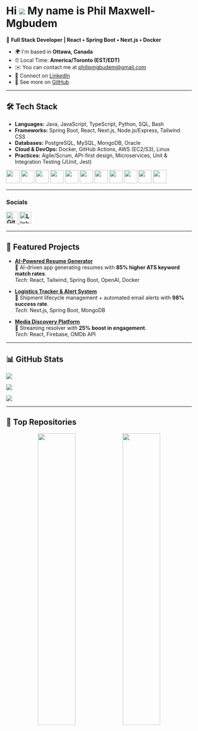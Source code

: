 # Hi ![](https://user-images.githubusercontent.com/18350557/176309783-0785949b-9127-417c-8b55-ab5a4333674e.gif) My name is Phil Maxwell-Mgbudem  


🚀 **Full Stack Developer | React • Spring Boot • Next.js • Docker**  

* 🌍 I'm based in **Ottawa, Canada**  
* ⏰ Local Time: **America/Toronto (EST/EDT)**  
* ✉️ You can contact me at [philipmgbudem@gmail.com](mailto:philipmgbudem@gmail.com)  
* 💼 Connect on [LinkedIn](https://www.linkedin.com/in/philmaxwell-mgbudem)  
* 🐙 See more on [GitHub](https://github.com/maxphil058)  

---

## 🛠️ Tech Stack  

- **Languages:** Java, JavaScript, TypeScript, Python, SQL, Bash  
- **Frameworks:** Spring Boot, React, Next.js, Node.js/Express, Tailwind CSS  
- **Databases:** PostgreSQL, MySQL, MongoDB, Oracle  
- **Cloud & DevOps:** Docker, GitHub Actions, AWS (EC2/S3), Linux  
- **Practices:** Agile/Scrum, API-first design, Microservices, Unit & Integration Testing (JUnit, Jest)  

<p align="left"> 
  <a href="https://spring.io/" target="_blank"><img src="https://raw.githubusercontent.com/danielcranney/readme-generator/main/public/icons/skills/spring-boot-colored.svg" width="36" height="36" /></a>
  <a href="https://git-scm.com/" target="_blank"><img src="https://raw.githubusercontent.com/danielcranney/readme-generator/main/public/icons/skills/git-colored.svg" width="36" height="36" /></a>
  <a href="https://developer.mozilla.org/en-US/docs/Web/JavaScript" target="_blank"><img src="https://raw.githubusercontent.com/danielcranney/readme-generator/main/public/icons/skills/javascript-colored.svg" width="36" height="36" /></a>
  <a href="https://www.typescriptlang.org/" target="_blank"><img src="https://raw.githubusercontent.com/danielcranney/readme-generator/main/public/icons/skills/typescript-colored.svg" width="36" height="36" /></a>
  <a href="https://reactjs.org/" target="_blank"><img src="https://raw.githubusercontent.com/danielcranney/readme-generator/main/public/icons/skills/react-colored.svg" width="36" height="36" /></a>
  <a href="https://nextjs.org/docs" target="_blank"><img src="https://raw.githubusercontent.com/danielcranney/readme-generator/main/public/icons/skills/nextjs-colored-dark.svg" width="36" height="36" /></a>
  <a href="https://tailwindcss.com/" target="_blank"><img src="https://raw.githubusercontent.com/danielcranney/readme-generator/main/public/icons/skills/tailwindcss-colored.svg" width="36" height="36" /></a>
  <a href="https://www.postgresql.org/" target="_blank"><img src="https://raw.githubusercontent.com/danielcranney/readme-generator/main/public/icons/skills/postgresql-colored.svg" width="36" height="36" /></a>
  <a href="https://www.mongodb.com/" target="_blank"><img src="https://raw.githubusercontent.com/danielcranney/readme-generator/main/public/icons/skills/mongodb-colored.svg" width="36" height="36" /></a>
  <a href="https://firebase.google.com/" target="_blank"><img src="https://raw.githubusercontent.com/danielcranney/readme-generator/main/public/icons/skills/firebase-colored.svg" width="36" height="36" /></a>
  <a href="https://www.docker.com/" target="_blank"><img src="https://raw.githubusercontent.com/danielcranney/readme-generator/main/public/icons/skills/docker-colored.svg" width="36" height="36" /></a>
</p>  


---
### Socials  <p align="left"> <a href="https://www.github.com/maxphil058" target="_blank" rel="noreferrer"> <picture> <source media="(prefers-color-scheme: dark)" srcset="https://raw.githubusercontent.com/danielcranney/readme-generator/main/public/icons/socials/github-dark.svg" /> <source media="(prefers-color-scheme: light)" srcset="https://raw.githubusercontent.com/danielcranney/readme-generator/main/public/icons/socials/github.svg" /> <img src="https://raw.githubusercontent.com/danielcranney/readme-generator/main/public/icons/socials/github.svg" width="32" height="32" alt="GitHub" title="GitHub" /> </picture> </a> <a href="https://www.linkedin.com/in/philmaxwell-mgbudem" target="_blank" rel="noreferrer"> <picture> <source media="(prefers-color-scheme: dark)" srcset="https://raw.githubusercontent.com/danielcranney/readme-generator/main/public/icons/socials/linkedin-dark.svg" /> <source media="(prefers-color-scheme: light)" srcset="https://raw.githubusercontent.com/danielcranney/readme-generator/main/public/icons/socials/linkedin.svg" /> <img src="https://raw.githubusercontent.com/danielcranney/readme-generator/main/public/icons/socials/linkedin.svg" width="32" height="32" alt="LinkedIn" title="LinkedIn" /> </picture> </a></p>


---

## 🚀 Featured Projects  

- **[AI-Powered Resume Generator](https://github.com/maxphil058/resume-ai)**  
  🔹 AI-driven app generating resumes with **85% higher ATS keyword match rates**.  
  *Tech:* React, Tailwind, Spring Boot, OpenAI, Docker  

- **[Logistics Tracker & Alert System](https://github.com/maxphil058/logistics-tracker)**  
  🔹 Shipment lifecycle management + automated email alerts with **98% success rate**.  
  *Tech:* Next.js, Spring Boot, MongoDB  

- **[Media Discovery Platform](https://github.com/maxphil058/media-discovery)**  
  🔹 Streaming resolver with **25% boost in engagement**.  
  *Tech:* React, Firebase, OMDb API  

---

## 📊 GitHub Stats  

<a href="http://www.github.com/maxphil058"><img src="https://github-readme-stats.vercel.app/api?username=maxphil058&show_icons=true&count_private=true&title_color=ffffff&text_color=64748b&icon_color=0891b2&bg_color=1c1917&hide_border=true" /></a>  

<a href="http://www.github.com/maxphil058"><img src="https://github-readme-streak-stats.herokuapp.com/?user=maxphil058&stroke=64748b&background=1c1917&ring=ffffff&fire=ffffff&currStreakNum=64748b&currStreakLabel=ffffff&sideNums=64748b&sideLabels=64748b&dates=64748b&hide_border=true" /></a>  

<a href="https://github.com/maxphil058"><img src="https://github-readme-stats.vercel.app/api/top-langs/?username=maxphil058&langs_count=10&title_color=ffffff&text_color=64748b&icon_color=0891b2&bg_color=1c1917&hide_border=true&locale=en&custom_title=Top%20Languages" /></a>  

---

## 📌 Top Repositories  

<div width="100%" align="center">
  <a href="https://github.com/maxphil058/logistics-tracker-api"><img width="45%" src="https://github-readme-stats.vercel.app/api/pin/?username=maxphil058&repo=logistics-tracker-api&title_color=ffffff&text_color=64748b&icon_color=0891b2&bg_color=1c1917&hide_border=true" /></a>
  <a href="https://github.com/maxphil058/resume-ai"><img width="45%" src="https://github-readme-stats.vercel.app/api/pin/?username=maxphil058&repo=resume-ai&title_color=ffffff&text_color=64748b&icon_color=0891b2&bg_color=1c1917&hide_border=true" /></a>
</div>  
